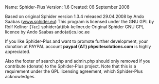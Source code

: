 Name: Sphider-Plus
Version: 1.6
Created: 06 September 2008

Based on original Sphider version 1.3.4 released 29.04.2008 by Ando Saabas (www.sphider.eu)
This program is licensed under the GNU GPL by Rolf Kellner `[Tec]` sphider(at)ibk-kellner.de
Original Sphider GNU GPL licence by Ando Saabas ando(at)cs.ioc.ee

If you like Sphider-Plus and want to promote further development, your donation at PAYPAL account
<b>paypal (AT) phpsitesolutions.com</b>
is highly appreciated.

Also the footer of search.php and admin.php should only removed if you contribute (donate) to the Sphider-Plus project. Note that this is a requirement under the GPL licensing agreement, which Sphider-Plus acknowledges.
